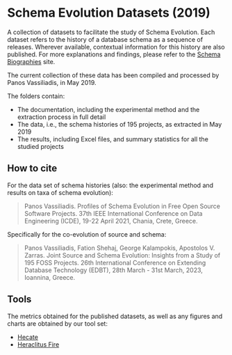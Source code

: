 # Schema Evolution Datasets (2019)

A collection of datasets to facilitate the study of Schema Evolution. Each dataset refers to the history of a database schema as a sequence of releases. Wherever available, contextual information for this history are also published. For more explanations and findings, please refer to the [Schema Biographies](http://www.cs.uoi.gr/~pvassil/projects/schemaBiographies/index.html) site.

The current collection of these data has been compiled and processed by Panos Vassiliadis, in May 2019.

The folders contain:
- The documentation, including the experimental method and the extraction process in full detail	
- The data, i.e., the schema histories of 195 projects, as extracted in May 2019
- The results, including Excel files, and summary statistics for all the studied projects

## How to cite
For the data set of schema histories (also: the experimental method and results on taxa of schema evolution):

> Panos Vassiliadis. Profiles of Schema Evolution in Free Open Source Software Projects. 37th IEEE International Conference on Data Engineering (ICDE), 19-22 April 2021, Chania, Crete, Greece.

Specifically for the co-evolution of source and schema:

> Panos Vassiliadis, Fation Shehaj, George Kalampokis, Apostolos V. Zarras.  Joint Source and Schema Evolution: Insights from a Study of 195 FOSS Projects. 26th International Conference on Extending Database Technology (EDBT), 28th March - 31st March, 2023, Ioannina, Greece.

 

## Tools

The metrics obtained for the published datasets, as well as any figures and charts are obtained by our tool set:
- [Hecate](https://github.com/DAINTINESS-Group/Hecate)
- [Heraclitus Fire](https://github.com/pvassil/HeraclitusFire)
